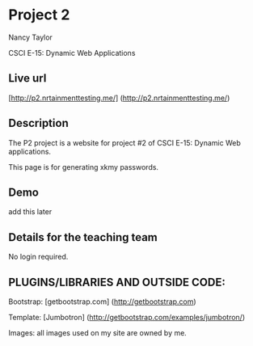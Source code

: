 # Project 2

Nancy Taylor

CSCI E-15:  Dynamic Web Applications

## Live url

[http://p2.nrtainmenttesting.me/]  (http://p2.nrtainmenttesting.me/)


## Description

The P2 project is a website for project #2 of CSCI E-15: Dynamic Web applications.

This page is for generating xkmy passwords.

## Demo

add this later

## Details for the teaching team

No login required.



## PLUGINS/LIBRARIES AND OUTSIDE CODE:

Bootstrap:  [getbootstrap.com] (http://getbootstrap.com)

Template:  [Jumbotron] (http://getbootstrap.com/examples/jumbotron/)


Images:  all images used on my site are owned by me.






